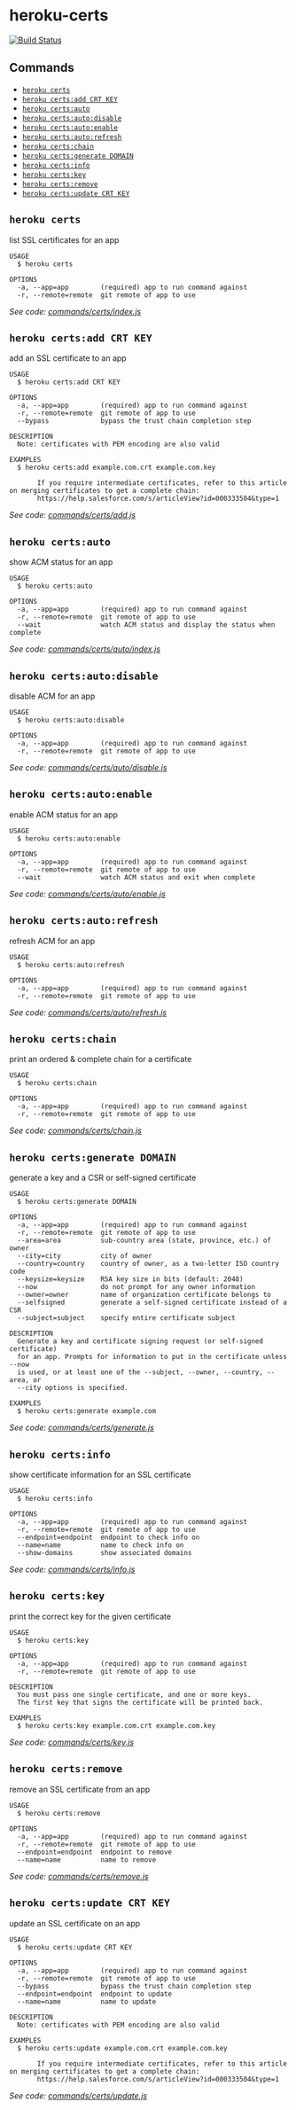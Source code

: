 heroku-certs
===========

[![Build Status](https://travis-ci.org/heroku/heroku-certs.svg?branch=master)](https://travis-ci.org/heroku/heroku-certs)

## Commands

<!-- commands -->
* [`heroku certs`](#heroku-certs)
* [`heroku certs:add CRT KEY`](#heroku-certsadd-crt-key)
* [`heroku certs:auto`](#heroku-certsauto)
* [`heroku certs:auto:disable`](#heroku-certsautodisable)
* [`heroku certs:auto:enable`](#heroku-certsautoenable)
* [`heroku certs:auto:refresh`](#heroku-certsautorefresh)
* [`heroku certs:chain`](#heroku-certschain)
* [`heroku certs:generate DOMAIN`](#heroku-certsgenerate-domain)
* [`heroku certs:info`](#heroku-certsinfo)
* [`heroku certs:key`](#heroku-certskey)
* [`heroku certs:remove`](#heroku-certsremove)
* [`heroku certs:update CRT KEY`](#heroku-certsupdate-crt-key)

## `heroku certs`

list SSL certificates for an app

```
USAGE
  $ heroku certs

OPTIONS
  -a, --app=app        (required) app to run command against
  -r, --remote=remote  git remote of app to use
```

_See code: [commands/certs/index.js](https://github.com/heroku/cli/blob/v7.63.1/packages/certs-v5/commands/certs/index.js)_

## `heroku certs:add CRT KEY`

add an SSL certificate to an app

```
USAGE
  $ heroku certs:add CRT KEY

OPTIONS
  -a, --app=app        (required) app to run command against
  -r, --remote=remote  git remote of app to use
  --bypass             bypass the trust chain completion step

DESCRIPTION
  Note: certificates with PEM encoding are also valid

EXAMPLES
  $ heroku certs:add example.com.crt example.com.key

       If you require intermediate certificates, refer to this article on merging certificates to get a complete chain:
       https://help.salesforce.com/s/articleView?id=000333504&type=1
```

_See code: [commands/certs/add.js](https://github.com/heroku/cli/blob/v7.63.1/packages/certs-v5/commands/certs/add.js)_

## `heroku certs:auto`

show ACM status for an app

```
USAGE
  $ heroku certs:auto

OPTIONS
  -a, --app=app        (required) app to run command against
  -r, --remote=remote  git remote of app to use
  --wait               watch ACM status and display the status when complete
```

_See code: [commands/certs/auto/index.js](https://github.com/heroku/cli/blob/v7.63.1/packages/certs-v5/commands/certs/auto/index.js)_

## `heroku certs:auto:disable`

disable ACM for an app

```
USAGE
  $ heroku certs:auto:disable

OPTIONS
  -a, --app=app        (required) app to run command against
  -r, --remote=remote  git remote of app to use
```

_See code: [commands/certs/auto/disable.js](https://github.com/heroku/cli/blob/v7.63.1/packages/certs-v5/commands/certs/auto/disable.js)_

## `heroku certs:auto:enable`

enable ACM status for an app

```
USAGE
  $ heroku certs:auto:enable

OPTIONS
  -a, --app=app        (required) app to run command against
  -r, --remote=remote  git remote of app to use
  --wait               watch ACM status and exit when complete
```

_See code: [commands/certs/auto/enable.js](https://github.com/heroku/cli/blob/v7.63.1/packages/certs-v5/commands/certs/auto/enable.js)_

## `heroku certs:auto:refresh`

refresh ACM for an app

```
USAGE
  $ heroku certs:auto:refresh

OPTIONS
  -a, --app=app        (required) app to run command against
  -r, --remote=remote  git remote of app to use
```

_See code: [commands/certs/auto/refresh.js](https://github.com/heroku/cli/blob/v7.63.1/packages/certs-v5/commands/certs/auto/refresh.js)_

## `heroku certs:chain`

print an ordered & complete chain for a certificate

```
USAGE
  $ heroku certs:chain

OPTIONS
  -a, --app=app        (required) app to run command against
  -r, --remote=remote  git remote of app to use
```

_See code: [commands/certs/chain.js](https://github.com/heroku/cli/blob/v7.63.1/packages/certs-v5/commands/certs/chain.js)_

## `heroku certs:generate DOMAIN`

generate a key and a CSR or self-signed certificate

```
USAGE
  $ heroku certs:generate DOMAIN

OPTIONS
  -a, --app=app        (required) app to run command against
  -r, --remote=remote  git remote of app to use
  --area=area          sub-country area (state, province, etc.) of owner
  --city=city          city of owner
  --country=country    country of owner, as a two-letter ISO country code
  --keysize=keysize    RSA key size in bits (default: 2048)
  --now                do not prompt for any owner information
  --owner=owner        name of organization certificate belongs to
  --selfsigned         generate a self-signed certificate instead of a CSR
  --subject=subject    specify entire certificate subject

DESCRIPTION
  Generate a key and certificate signing request (or self-signed certificate)
  for an app. Prompts for information to put in the certificate unless --now
  is used, or at least one of the --subject, --owner, --country, --area, or
  --city options is specified.

EXAMPLES
  $ heroku certs:generate example.com
```

_See code: [commands/certs/generate.js](https://github.com/heroku/cli/blob/v7.63.1/packages/certs-v5/commands/certs/generate.js)_

## `heroku certs:info`

show certificate information for an SSL certificate

```
USAGE
  $ heroku certs:info

OPTIONS
  -a, --app=app        (required) app to run command against
  -r, --remote=remote  git remote of app to use
  --endpoint=endpoint  endpoint to check info on
  --name=name          name to check info on
  --show-domains       show associated domains
```

_See code: [commands/certs/info.js](https://github.com/heroku/cli/blob/v7.63.1/packages/certs-v5/commands/certs/info.js)_

## `heroku certs:key`

print the correct key for the given certificate

```
USAGE
  $ heroku certs:key

OPTIONS
  -a, --app=app        (required) app to run command against
  -r, --remote=remote  git remote of app to use

DESCRIPTION
  You must pass one single certificate, and one or more keys.
  The first key that signs the certificate will be printed back.

EXAMPLES
  $ heroku certs:key example.com.crt example.com.key
```

_See code: [commands/certs/key.js](https://github.com/heroku/cli/blob/v7.63.1/packages/certs-v5/commands/certs/key.js)_

## `heroku certs:remove`

remove an SSL certificate from an app

```
USAGE
  $ heroku certs:remove

OPTIONS
  -a, --app=app        (required) app to run command against
  -r, --remote=remote  git remote of app to use
  --endpoint=endpoint  endpoint to remove
  --name=name          name to remove
```

_See code: [commands/certs/remove.js](https://github.com/heroku/cli/blob/v7.63.1/packages/certs-v5/commands/certs/remove.js)_

## `heroku certs:update CRT KEY`

update an SSL certificate on an app

```
USAGE
  $ heroku certs:update CRT KEY

OPTIONS
  -a, --app=app        (required) app to run command against
  -r, --remote=remote  git remote of app to use
  --bypass             bypass the trust chain completion step
  --endpoint=endpoint  endpoint to update
  --name=name          name to update

DESCRIPTION
  Note: certificates with PEM encoding are also valid

EXAMPLES
  $ heroku certs:update example.com.crt example.com.key

       If you require intermediate certificates, refer to this article on merging certificates to get a complete chain:
       https://help.salesforce.com/s/articleView?id=000333504&type=1
```

_See code: [commands/certs/update.js](https://github.com/heroku/cli/blob/v7.63.1/packages/certs-v5/commands/certs/update.js)_
<!-- commandsstop -->
